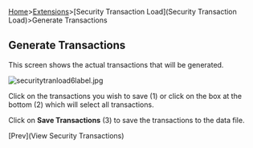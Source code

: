 [Home](https://bitbucket.org/mikerb/moneydance-2019/wiki/Home)>[Extensions](https://bitbucket.org/mikerb/moneydance-2019/wiki/Extensions)>[Security Transaction Load](Security Transaction Load)>Generate Transactions

## Generate Transactions

This screen shows the actual transactions that will be generated.

![securitytranload6label.jpg](https://bitbucket.org/repo/4oKeEz/images/2879024851-securitytranload6label.jpg)

Click on the transactions you wish to save (1) or click on the box at the bottom (2) which will select all transactions.

Click on **Save Transactions** (3) to save the transactions to the data file.

[Prev](View Security Transactions)